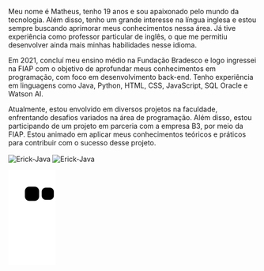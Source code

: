 Meu nome é Matheus, tenho 19 anos e sou apaixonado pelo mundo da tecnologia. Além disso, tenho um grande interesse na língua inglesa e estou sempre buscando aprimorar meus conhecimentos nessa área. Já tive experiência como professor particular de inglês, o que me permitiu desenvolver ainda mais minhas habilidades nesse idioma.

Em 2021, concluí meu ensino médio na Fundação Bradesco e logo ingressei na FIAP com o objetivo de aprofundar meus conhecimentos em programação, com foco em desenvolvimento back-end. Tenho experiência em linguagens como Java, Python, HTML, CSS, JavaScript, SQL Oracle e Watson AI.   

Atualmente, estou envolvido em diversos projetos na faculdade, enfrentando desafios variados na área de programação. Além disso, estou participando de um projeto em parceria com a empresa B3, por meio da FIAP. Estou animado em aplicar meus conhecimentos teóricos e práticos para contribuir com o sucesso desse projeto.


<div style="display: inline_block">
  <img align="center" alt="Erick-Java" height="30" width="40" src="https://cdn.jsdelivr.net/gh/devicons/devicon/icons/java/java-plain-wordmark.svg">
  <img align="center" alt="Erick-Java" height="30" width="40" src="https://cdn.jsdelivr.net/gh/devicons/devicon/icons/html5/html5-original-wordmark.svg" />
 </div>






![Snake animation](https://github.com/MatheusMartinsR/MatheusMartinsR/blob/output/github-contribution-grid-snake.svg)


